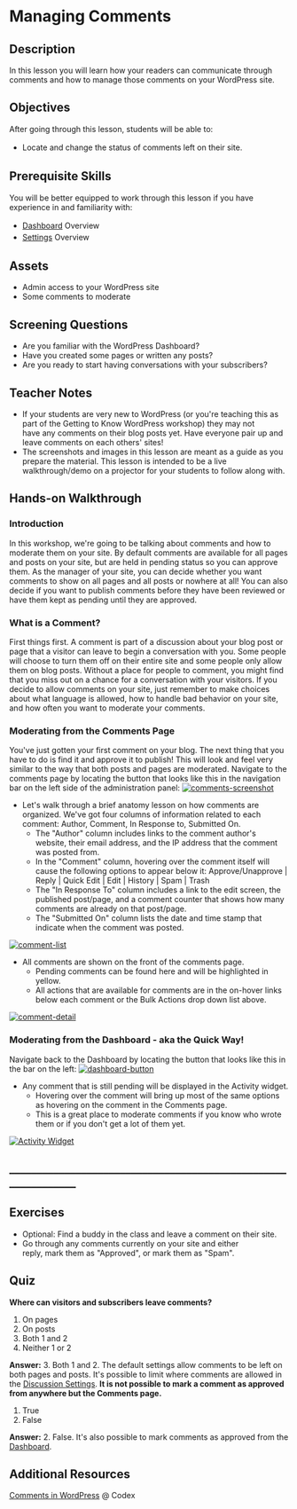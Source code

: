 # Managing Comments

## Description

In this lesson you will learn how your readers can communicate through comments and how to manage those comments on your WordPress site.  

## Objectives

After going through this lesson, students will be able to:

*   <span style="line-height: 1.5">Locate and change the status of comments left on their site.</span>

## Prerequisite Skills

You will be better equipped to work through this lesson if you have experience in and familiarity with:

*   <span style="line-height: 1.5">[Dashboard](https://make.wordpress.org/training/handbook/user-lessons/overview-of-the-dashboard/) Overview</span>
*   <span style="line-height: 1.5">[Settings](https://make.wordpress.org/training/handbook/user-lessons/settings/) Overview</span>

## Assets

*   Admin access to your WordPress site
*   Some comments to moderate

## Screening Questions

*   Are you familiar with the WordPress Dashboard?
*   Have you created some pages or written any posts?
*   Are you ready to start having conversations with your subscribers?

## Teacher Notes

*   If your students are very new to WordPress (or you're teaching this as part of the Getting to Know WordPress workshop) they may not have any comments on their blog posts yet. Have everyone pair up and leave comments on each others' sites!
*   The screenshots and images in this lesson are meant as a guide as you prepare the material. This lesson is intended to be a live walkthrough/demo on a projector for your students to follow along with.

## Hands-on Walkthrough

### Introduction

In this workshop, we're going to be talking about comments and how to moderate them on your site. By default comments are available for all pages and posts on your site, but are held in pending status so you can approve them. As the manager of your site, you can decide whether you want comments to show on all pages and all posts or nowhere at all! You can also decide if you want to publish comments before they have been reviewed or have them kept as pending until they are approved.

### What is a Comment?

First things first. A comment is part of a discussion about your blog post or page that a visitor can leave to begin a conversation with you. Some people will choose to turn them off on their entire site and some people only allow them on blog posts. Without a place for people to comment, you might find that you miss out on a chance for a conversation with your visitors. If you decide to allow comments on your site, just remember to make choices about what language is allowed, how to handle bad behavior on your site, and how often you want to moderate your comments.

### Moderating from the Comments Page

You've just gotten your first comment on your blog. The next thing that you have to do is find it and approve it to publish! This will look and feel very similar to the way that both posts and pages are moderated. Navigate to the comments page by locating the button that looks like this in the navigation bar on the left side of the administration panel: [![comments-screenshot](https://make.wordpress.org/training/files/2014/10/comments-screenshot.png)](https://make.wordpress.org/training/files/2014/10/comments-screenshot.png)

*   Let's walk through a brief anatomy lesson on how comments are organized. We've got four columns of information related to each comment: Author, Comment, In Response to, Submitted On.
    *   The "Author" column includes links to the comment author's website, their email address, and the IP address that the comment was posted from.
    *   In the "Comment" column, hovering over the comment itself will cause the following options to appear below it: Approve/Unapprove | Reply | Quick Edit | Edit | History | Spam | Trash
    *   The "In Response To" column includes a link to the edit screen, the published post/page, and a comment counter that shows how many comments are already on that post/page.
    *   The "Submitted On" column lists the date and time stamp that indicate when the comment was posted.

[![comment-list](https://make.wordpress.org/training/files/2014/10/comment-list.png)](https://make.wordpress.org/training/files/2014/10/comment-list.png)

*   All comments are shown on the front of the comments page.
    *   Pending comments can be found here and will be highlighted in yellow.
    *   All actions that are available for comments are in the on-hover links below each comment or the Bulk Actions drop down list above.

[![comment-detail](https://make.wordpress.org/training/files/2014/10/comment-detail.png)](https://make.wordpress.org/training/files/2014/10/comment-detail.png)

### Moderating from the Dashboard - aka the Quick Way!

Navigate back to the Dashboard by locating the button that looks like this in the bar on the left: [![dashboard-button](https://make.wordpress.org/training/files/2014/10/dashboard-button.png)](https://make.wordpress.org/training/files/2014/10/dashboard-button.png)

*   Any comment that is still pending will be displayed in the Activity widget.
    *   Hovering over the comment will bring up most of the same options as hovering on the comment in the Comments page.
    *   This is a great place to moderate comments if you know who wrote them or if you don't get a lot of them yet.

[![Activity Widget](https://make.wordpress.org/training/files/2014/10/activity-widget.png)](https://make.wordpress.org/training/files/2014/10/activity-widget.png)

## ______________________________________________________________

## Exercises

*   Optional: Find a buddy in the class and leave a comment on their site.
*   Go through any comments currently on your site and either reply, mark them as "Approved", or mark them as "Spam".

## Quiz

**Where can visitors and subscribers leave comments?**

1.  On pages
2.  On posts
3.  Both 1 and 2
4.  Neither 1 or 2

**Answer:** 3\. Both 1 and 2\. The default settings allow comments to be left on both pages and posts. It's possible to limit where comments are allowed in the [Discussion Settings](https://make.wordpress.org/training/handbook/user-lessons/settings/). **It is not possible to mark a comment as approved from anywhere but the Comments page.**

1.  True
2.  False

**Answer:** 2\. False. It's also possible to mark comments as approved from the [Dashboard](https://make.wordpress.org/training/handbook/user-lessons/overview-of-the-dashboard/).

## Additional Resources

[Comments in WordPress](https://codex.wordpress.org/Comments_in_WordPress) @ Codex
